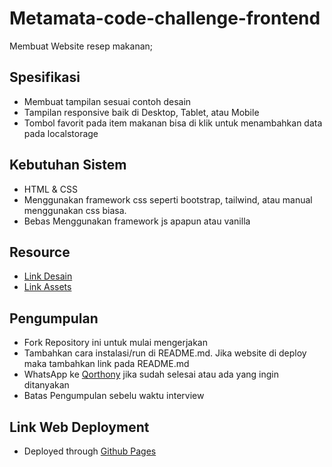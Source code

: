 # Metamata-code-challenge-frontend

Membuat Website resep makanan;

## Spesifikasi
- Membuat tampilan sesuai contoh desain
- Tampilan responsive baik di Desktop, Tablet, atau Mobile
- Tombol favorit pada item makanan bisa di klik untuk menambahkan data pada localstorage

## Kebutuhan Sistem
- HTML & CSS
- Menggunakan framework css seperti bootstrap, tailwind, atau manual menggunakan css biasa.
- Bebas Menggunakan framework js apapun atau vanilla

## Resource
- [Link Desain](https://www.figma.com/file/RFVlJ99NQmpgIfx5AwAJiB/RecipeBooks?node-id=118%3A0)
- [Link Assets](https://drive.google.com/drive/folders/195CbiY3IwFxhPW4HcNsob8Hy2uDau6U9?usp=sharing)

## Pengumpulan
- Fork Repository ini untuk mulai mengerjakan
- Tambahkan cara instalasi/run di README.md. Jika website di deploy maka tambahkan link pada README.md
- WhatsApp ke [Qorthony](https://wa.me/08872402827) jika sudah selesai atau ada yang ingin ditanyakan
- Batas Pengumpulan sebelu waktu interview 

## Link Web Deployment
- Deployed through [Github Pages](http://krisnaandyartha.me/Metamata-code-challenge-frontend/)
